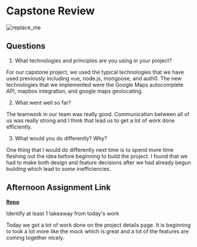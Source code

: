 # Capstone Review

![replace_me](https://codeworks.blob.core.windows.net/public/assets/img/illustrations/placeholder.svg)

## Questions

1. What technologies and principles are you using in your project?

For our capstone project, we used the typical technologies that we have used previously including vue, node.js, mongoose, and auth0. The new technologies that we implemented were the Google Maps autocomplete API, mapbox integration, and google maps geolocating. 

2. What went well so far?

The teamwork in our team was really good. Communication between all of us was really strong and I think that lead us to get a lot of work done efficiently.

3. What would you do differently? Why?

One thing that I would do differently next time is to spend more time fleshing out the idea before beginning to build the project. I found that we had to make both design and feature decisions after we had already begun building which lead to some inefficiencies. 

## Afternoon Assignment Link

**[Repo](https://github.com/CALEBELLIOTT/on-tracker)**

Identify at least 1 takeaway from today's work

Today we got a lot of work done on the project details page. It is beginning to look a lot more like the mock which is great and a lot of the features are coming together nicely.
